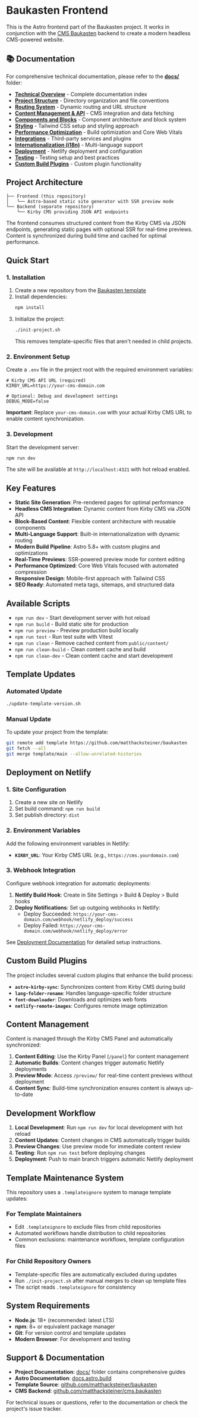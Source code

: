 # Baukasten Frontend

This is the Astro frontend part of the Baukasten project. It works in conjunction with the [CMS Baukasten](https://github.com/matthacksteiner/cms.baukasten) backend to create a modern headless CMS-powered website.

## 📚 Documentation

For comprehensive technical documentation, please refer to the **[docs/](./docs/)** folder:

- **[Technical Overview](./docs/index.md)** - Complete documentation index
- **[Project Structure](./docs/project-structure.md)** - Directory organization and file conventions
- **[Routing System](./docs/routing.md)** - Dynamic routing and URL structure
- **[Content Management & API](./docs/content-management-api.md)** - CMS integration and data fetching
- **[Components and Blocks](./docs/components-blocks.md)** - Component architecture and block system
- **[Styling](./docs/styling.md)** - Tailwind CSS setup and styling approach
- **[Performance Optimization](./docs/performance.md)** - Build optimization and Core Web Vitals
- **[Integrations](./docs/integrations.md)** - Third-party services and plugins
- **[Internationalization (i18n)](./docs/internationalization.md)** - Multi-language support
- **[Deployment](./docs/deployment.md)** - Netlify deployment and configuration
- **[Testing](./docs/testing.md)** - Testing setup and best practices
- **[Custom Build Plugins](./docs/build-plugins.md)** - Custom plugin functionality

## Project Architecture

```
├── Frontend (this repository)
│   └── Astro-based static site generator with SSR preview mode
└── Backend (separate repository)
    └── Kirby CMS providing JSON API endpoints
```

The frontend consumes structured content from the Kirby CMS via JSON endpoints, generating static pages with optional SSR for real-time previews. Content is synchronized during build time and cached for optimal performance.

## Quick Start

### 1. Installation

1. Create a new repository from the [Baukasten template](https://github.com/matthacksteiner/baukasten)
2. Install dependencies:
   ```bash
   npm install
   ```
3. Initialize the project:
   ```bash
   ./init-project.sh
   ```
   This removes template-specific files that aren't needed in child projects.

### 2. Environment Setup

Create a `.env` file in the project root with the required environment variables:

```env
# Kirby CMS API URL (required)
KIRBY_URL=https://your-cms-domain.com

# Optional: Debug and development settings
DEBUG_MODE=false
```

**Important**: Replace `your-cms-domain.com` with your actual Kirby CMS URL to enable content synchronization.

### 3. Development

Start the development server:

```bash
npm run dev
```

The site will be available at `http://localhost:4321` with hot reload enabled.

## Key Features

- **Static Site Generation**: Pre-rendered pages for optimal performance
- **Headless CMS Integration**: Dynamic content from Kirby CMS via JSON API
- **Block-Based Content**: Flexible content architecture with reusable components
- **Multi-Language Support**: Built-in internationalization with dynamic routing
- **Modern Build Pipeline**: Astro 5.8+ with custom plugins and optimizations
- **Real-Time Previews**: SSR-powered preview mode for content editing
- **Performance Optimized**: Core Web Vitals focused with automated compression
- **Responsive Design**: Mobile-first approach with Tailwind CSS
- **SEO Ready**: Automated meta tags, sitemaps, and structured data

## Available Scripts

- `npm run dev` - Start development server with hot reload
- `npm run build` - Build static site for production
- `npm run preview` - Preview production build locally
- `npm run test` - Run test suite with Vitest
- `npm run clean` - Remove cached content from `public/content/`
- `npm run clean-build` - Clean content cache and build
- `npm run clean-dev` - Clean content cache and start development

## Template Updates

### Automated Update

```bash
./update-template-version.sh
```

### Manual Update

To update your project from the template:

```bash
git remote add template https://github.com/matthacksteiner/baukasten
git fetch --all
git merge template/main --allow-unrelated-histories
```

## Deployment on Netlify

### 1. Site Configuration

1. Create a new site on Netlify
2. Set build command: `npm run build`
3. Set publish directory: `dist`

### 2. Environment Variables

Add the following environment variables in Netlify:

- **`KIRBY_URL`**: Your Kirby CMS URL (e.g., `https://cms.yourdomain.com`)

### 3. Webhook Integration

Configure webhook integration for automatic deployments:

1. **Netlify Build Hook**: Create in Site Settings > Build & Deploy > Build hooks
2. **Deploy Notifications**: Set up outgoing webhooks in Netlify:
   - Deploy Succeeded: `https://your-cms-domain.com/webhook/netlify_deploy/success`
   - Deploy Failed: `https://your-cms-domain.com/webhook/netlify_deploy/error`

See [Deployment Documentation](./docs/deployment.md) for detailed setup instructions.

## Custom Build Plugins

The project includes several custom plugins that enhance the build process:

- **`astro-kirby-sync`**: Synchronizes content from Kirby CMS during build
- **`lang-folder-rename`**: Handles language-specific folder structure
- **`font-downloader`**: Downloads and optimizes web fonts
- **`netlify-remote-images`**: Configures remote image optimization

## Content Management

Content is managed through the Kirby CMS Panel and automatically synchronized:

1. **Content Editing**: Use the Kirby Panel (`/panel`) for content management
2. **Automatic Builds**: Content changes trigger automatic Netlify deployments
3. **Preview Mode**: Access `/preview/` for real-time content previews without deployment
4. **Content Sync**: Build-time synchronization ensures content is always up-to-date

## Development Workflow

1. **Local Development**: Run `npm run dev` for local development with hot reload
2. **Content Updates**: Content changes in CMS automatically trigger builds
3. **Preview Changes**: Use preview mode for immediate content review
4. **Testing**: Run `npm run test` before deploying changes
5. **Deployment**: Push to main branch triggers automatic Netlify deployment

## Template Maintenance System

This repository uses a `.templateignore` system to manage template updates:

### For Template Maintainers

- Edit `.templateignore` to exclude files from child repositories
- Automated workflows handle distribution to child repositories
- Common exclusions: maintenance workflows, template configuration files

### For Child Repository Owners

- Template-specific files are automatically excluded during updates
- Run `./init-project.sh` after manual merges to clean up template files
- The script reads `.templateignore` for consistency

## System Requirements

- **Node.js**: 18+ (recommended: latest LTS)
- **npm**: 8+ or equivalent package manager
- **Git**: For version control and template updates
- **Modern Browser**: For development and testing

## Support & Documentation

- **Project Documentation**: [docs/](./docs/) folder contains comprehensive guides
- **Astro Documentation**: [docs.astro.build](https://docs.astro.build)
- **Template Source**: [github.com/matthacksteiner/baukasten](https://github.com/matthacksteiner/baukasten)
- **CMS Backend**: [github.com/matthacksteiner/cms.baukasten](https://github.com/matthacksteiner/cms.baukasten)

For technical issues or questions, refer to the documentation or check the project's issue tracker.
